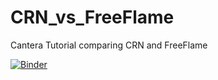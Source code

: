 # CRN_vs_FreeFlame
Cantera Tutorial comparing CRN and FreeFlame

[![Binder](https://mybinder.org/badge_logo.svg)](https://mybinder.org/v2/gh/simeonHFI/CRN_vs_FreeFlame/master?labpath=CRNvsFreeFlame.ipynb)
